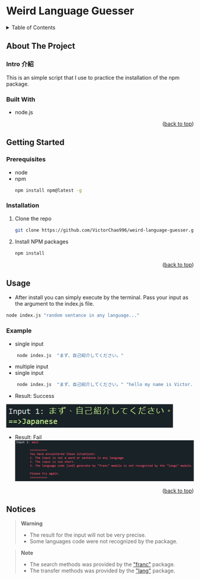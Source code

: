 # Weird Language Guesser
<a name="readme-top"></a>

<!-- TABLE OF CONTENTS -->
<details>
  <summary>Table of Contents</summary>
  <ol>
    <li>
      <a href="#about-the-project">About The Project</a>
      <ul>
        <li><a href="#built-with">Built With</a></li>
      </ul>
    </li>
    <li>
      <a href="#getting-started">Getting Started</a>
      <ul>
        <li><a href="#prerequisites">Prerequisites</a></li>
        <li><a href="#installation">Installation</a></li>
      </ul>
    </li>
    <li><a href="#usage">Usage</a></li>

  </ol>
</details>



<!-- ABOUT THE PROJECT -->
## About The Project

### Intro 介紹
This is an simple script that I use to practice the installation of the npm package.


### Built With
- node.js

<p align="right">(<a href="#readme-top">back to top</a>)</p>

<!-- GETTING STARTED -->
## Getting Started

### Prerequisites
* node
* npm
  ```sh
  npm install npm@latest -g
  ```

### Installation

1. Clone the repo
   ```sh
   git clone https://github.com/VictorChao996/weird-language-guesser.git
   ```
2. Install NPM packages
   ```sh
   npm install
   ```


<p align="right">(<a href="#readme-top">back to top</a>)</p>



<!-- USAGE EXAMPLES -->
## Usage
- After install you can simply execute by the terminal. Pass your input as the argument to the index.js file.
```sh
node index.js "random sentance in any language..."
```

### Example
- single input
```sh
    node index.js  "まず、自己紹介してください。"
```
- multiple input
- single input
```sh
    node index.js  "まず、自己紹介してください。" "hello my name is Victor..."
```
- Result: Success

![result](result.jpg)
- Result: Fail
![fail](fail.jpg)



<p align="right">(<a href="#readme-top">back to top</a>)</p>

## Notices
> **Warning**
> - The result for the input will not be very precise.
> - Some languages code were not recognized by the package.

> **Note**
> - The search methods was provided by the ["franc"](https://github.com/wooorm/franc) package.
> - The transfer methods was provided by the ["lang"](https://github.com/adlawson/nodejs-langs) package. 











